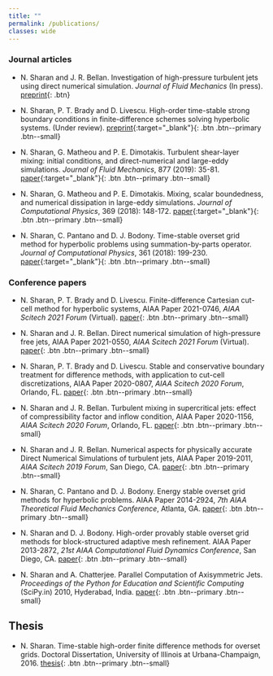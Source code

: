 ```yaml
---
title: ""
permalink: /publications/
classes: wide
---
```


### Journal articles

* N. Sharan and J. R. Bellan. Investigation of high-pressure turbulent jets using direct numerical simulation. *Journal of Fluid Mechanics* (In press). [preprint](/assets/files/highP_jets/Highpjets_preprint.pdf){: .btn}

* N. Sharan, P. T. Brady and D. Livescu. High-order time-stable strong boundary conditions in finite-difference schemes solving hyperbolic systems. (Under review). [preprint](/assets/files/strongBC/Strong_BC.pdf){:target="_blank"}{: .btn .btn--primary .btn--small}

* N. Sharan, G. Matheou and P. E. Dimotakis. Turbulent shear-layer mixing: initial conditions, and direct-numerical and large-eddy simulations. *Journal of Fluid Mechanics*, 877 (2019): 35-81. [paper](https://doi.org/10.1017/jfm.2019.591){:target="_blank"}{: .btn .btn--primary .btn--small}

* N. Sharan, G. Matheou and P. E. Dimotakis. Mixing, scalar boundedness, and numerical dissipation in large-eddy simulations. *Journal of Computational Physics*, 369 (2018): 148-172. [paper](https://doi.org/10.1016/j.jcp.2018.05.005){:target="_blank"}{: .btn .btn--primary .btn--small}

* N. Sharan, C. Pantano and D. J. Bodony. Time-stable overset grid method for hyperbolic problems using summation-by-parts operator. *Journal of Computational Physics*, 361 (2018): 199-230. [paper](https://doi.org/10.1016/j.jcp.2018.05.005){:target="_blank"}{: .btn .btn--primary .btn--small}


### Conference papers

* N. Sharan, P. T. Brady and D. Livescu. Finite-difference Cartesian cut-cell method for hyperbolic systems, AIAA Paper 2021-0746, *AIAA Scitech 2021 Forum* (Virtual). [paper](https://doi.org/10.2514/6.2021-0746){: .btn .btn--primary .btn--small}

* N. Sharan and J. R. Bellan. Direct numerical simulation of high-pressure free jets, AIAA Paper 2021-0550, *AIAA Scitech 2021 Forum* (Virtual). [paper](https://doi.org/10.2514/6.2021-0550){: .btn .btn--primary .btn--small}

* N. Sharan, P. T. Brady and D. Livescu. Stable and conservative boundary treatment for difference methods, with application to cut-cell discretizations, AIAA Paper 2020-0807, *AIAA Scitech 2020 Forum*, Orlando, FL. [paper](https://doi.org/10.2514/6.2020-0807){: .btn .btn--primary .btn--small}

* N. Sharan and J. R. Bellan. Turbulent mixing in supercritical jets: effect of compressibility factor and inflow condition, AIAA Paper 2020-1156, *AIAA Scitech 2020 Forum*, Orlando, FL. [paper](https://doi.org/10.2514/6.2020-1156){: .btn .btn--primary .btn--small}

* N. Sharan and J. R. Bellan. Numerical aspects for physically accurate Direct Numerical Simulations of turbulent jets, AIAA Paper 2019-2011, *AIAA Scitech 2019 Forum*, San Diego, CA. [paper](https://doi.org/10.2514/6.2019-2011){: .btn .btn--primary .btn--small}

* N. Sharan, C. Pantano and D. J. Bodony. Energy stable overset grid methods for hyperbolic problems. AIAA Paper 2014-2924, *7th AIAA Theoretical Fluid Mechanics Conference*, Atlanta, GA. [paper](https://doi.org/10.2514/6.2014-2924){: .btn .btn--primary .btn--small}

* N. Sharan and D. J. Bodony. High-order provably stable overset grid methods for block-structured adaptive mesh refinement. AIAA Paper 2013-2872, *21st AIAA Computational Fluid Dynamics Conference*, San Diego, CA. [paper](https://doi.org/10.2514/6.2013-2872){: .btn .btn--primary .btn--small}

* N. Sharan and A. Chatterjee. Parallel Computation of Axisymmetric Jets. *Proceedings of the Python for Education and Scientific Computing* (SciPy.in) 2010, Hyderabad, India. [paper](https://scipy.in/scipyin/2010/talks-cfp/conference/#sec-4_7){: .btn .btn--primary .btn--small}


## Thesis

* N. Sharan. Time-stable high-order finite difference methods for overset grids. Doctoral Dissertation, University of Illinois at Urbana-Champaign, 2016. [thesis](https://www.ideals.illinois.edu/handle/2142/95290){: .btn .btn--primary .btn--small}